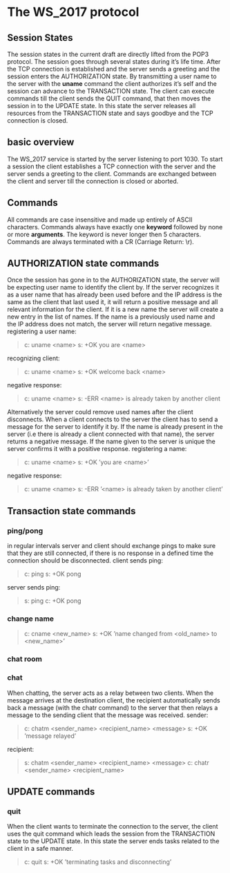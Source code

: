 The WS\_2017 protocol
=====================

Session States
--------------

The session states in the current draft are directly lifted from the POP3 protocol.
The session goes through several states during it’s life time. After the TCP connection is established and the server sends a greeting and the session enters the AUTHORIZATION state. By transmitting a user name to the server with the **uname** command the client authorizes it’s self and the session can advance to the TRANSACTION state. The client can execute commands till the client sends the QUIT command, that then moves the session in to the UPDATE state. In this state the server releases all resources from the TRANSACTION state and says goodbye and the TCP connection is closed.

basic overview
--------------

The WS\_2017 service is started by the server listening to port 1030. To start a session the client establishes a TCP connection with the server and the server sends a greeting to the client. Commands are exchanged between the client and server till the connection is closed or aborted.

Commands
--------

All commands are case insensitive and made up entirely of ASCII characters. Commands always have exactly one **keyword** followed by none or more **arguments**. The keyword is never longer then 5 characters. Commands are always terminated with a CR (Carriage Return: \\r).

AUTHORIZATION state commands
----------------------------

Once the session has gone in to the AUTHORIZATION state, the server will be expecting user name to identify the client by. If the server recognizes it as a user name that has already been used before and the IP address is the same as the client that last used it, it will return a positive message and all relevant information for the client. If it is a new name the server will create a new entry in the list of names. If the name is a previously used name and the IP address does not match, the server will return negative message.
registering a user name:

> c: uname &lt;name&gt;
> s: +OK you are &lt;name&gt;

recognizing client:

> c: uname &lt;name&gt;
> s: +OK welcome back &lt;name&gt;

negative response:

> c: uname &lt;name&gt;
> s: -ERR &lt;name&gt; is already taken by another client

Alternatively the server could remove used names after the client disconnects. When a client connects to the server the client has to send a message for the server to identify it by. If the name is already present in the server (i.e there is already a client connected with that name), the server returns a negative message. If the name given to the server is unique the server confirms it with a positive response.
registering a name:

> c: uname &lt;name&gt;
> s: +OK ’you are &lt;name&gt;’

negative response:

> c: uname &lt;name&gt;
> s: -ERR ’&lt;name&gt; is already taken by another client’

Transaction state commands
--------------------------

### ping/pong

in regular intervals server and client should exchange pings to make sure that they are still connected, if there is no response in a defined time the connection should be disconnected.
client sends ping:

> c: ping
> s: +OK pong

server sends ping:

> s: ping
> c: +OK pong

### change name

> c: cname &lt;new\_name&gt;
> s: +OK ’name changed from &lt;old\_name&gt; to &lt;new\_name&gt;’

### chat room

### chat

When chatting, the server acts as a relay between two clients. When the message arrives at the destination client, the recipient automatically sends back a message (with the chatr command) to the server that then relays a message to the sending client that the message was received.
sender:

> c: chatm &lt;sender\_name&gt; &lt;recipient\_name&gt; &lt;message&gt;
> s: +OK ’message relayed’

recipient:

> s: chatm &lt;sender\_name&gt; &lt;recipient\_name&gt; &lt;message&gt;
> c: chatr &lt;sender\_name&gt; &lt;recipient\_name&gt;

UPDATE commands
---------------

### quit

When the client wants to terminate the connection to the server, the client uses the quit command which leads the session from the TRANSACTION state to the UPDATE state. In this state the server ends tasks related to the client in a safe manner.

> c: quit
> s: +OK ’terminating tasks and disconnecting’
